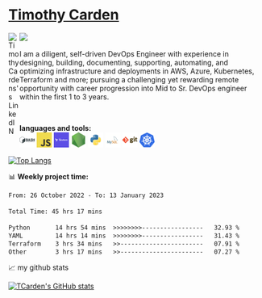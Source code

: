 # [Timothy Carden](https://www.linkedin.com/in/timothy-carden-52328a8/)

<a href="https://www.linkedin.com/in/timothy-carden-52328a8/">
  <img align="left" alt="Timothy Cardens's LinkedIN" width="22px" src="https://raw.githubusercontent.com/peterthehan/peterthehan/master/assets/linkedin.svg" />
</a>

![](https://visitor-badge.glitch.me/badge?page_id=timothycarden.timothycarden)

 I am a diligent, self-driven DevOps Engineer with experience in designing, building, documenting, supporting, automating, and optimizing infrastructure and deployments in AWS, Azure, Kubernetes, Terraform and more; pursuing a challenging yet rewarding remote opportunity with career progression into Mid to Sr. DevOps engineer within the first 1 to 3 years.

<br />

**languages and tools:**  
<code><img height="30" src="https://raw.githubusercontent.com/github/explore/80688e429a7d4ef2fca1e82350fe8e3517d3494d/topics/bash/bash.png"></code>
<code><img height="30" src="https://raw.githubusercontent.com/github/explore/80688e429a7d4ef2fca1e82350fe8e3517d3494d/topics/javascript/javascript.png"></code>
<code><img height="30" src="https://raw.githubusercontent.com/github/explore/80688e429a7d4ef2fca1e82350fe8e3517d3494d/topics/terraform/terraform.png"></code>
<code><img height="30" src="https://raw.githubusercontent.com/github/explore/80688e429a7d4ef2fca1e82350fe8e3517d3494d/topics/nodejs/nodejs.png"></code>
<code><img height="30" src="https://raw.githubusercontent.com/github/explore/80688e429a7d4ef2fca1e82350fe8e3517d3494d/topics/python/python.png"></code>
<code><img height="30" src="https://raw.githubusercontent.com/github/explore/80688e429a7d4ef2fca1e82350fe8e3517d3494d/topics/mysql/mysql.png"></code>
<code><img height="30" src="https://raw.githubusercontent.com/github/explore/80688e429a7d4ef2fca1e82350fe8e3517d3494d/topics/git/git.png"></code>
<code><img height="30" src="https://raw.githubusercontent.com/github/explore/80688e429a7d4ef2fca1e82350fe8e3517d3494d/topics/kubernetes/kubernetes.png"></code>

[![Top Langs](https://github-readme-stats.vercel.app/api/top-langs/?username=CHUBSxMQ9&langs_count=8&hide=html.css)](https://github.com/CHUBSxMQ9/github-readme-stats)

📊 **Weekly project time:**

<!--START_SECTION:waka-->

```text
From: 26 October 2022 - To: 13 January 2023

Total Time: 45 hrs 17 mins

Python       14 hrs 54 mins  >>>>>>>>-----------------   32.93 %
YAML         14 hrs 14 mins  >>>>>>>>-----------------   31.43 %
Terraform    3 hrs 34 mins   >>-----------------------   07.91 %
Other        3 hrs 17 mins   >>-----------------------   07.27 %
```

<!--END_SECTION:waka-->

📈 my github stats

[![TCarden's GitHub stats](https://github-readme-stats.vercel.app/api?username=CHUBSxMQ9&show_icons=true&theme=radical)](https://github.com/CHUBSxMQ9/github-readme-stats)
